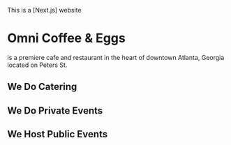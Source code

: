 This is a [Next.js] website

# Omni Coffee & Eggs
is a premiere cafe and restaurant in the heart of downtown Atlanta, Georgia located on Peters St.

## We Do Catering
## We Do Private Events
## We Host Public Events